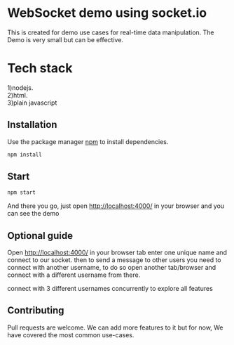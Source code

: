 # WebSocket demo using socket.io

This is created for demo use cases for real-time data manipulation.
The Demo is very small but can be effective.

# Tech stack

1)nodejs.  
 2)html.  
 3)plain javascript

## Installation

Use the package manager [npm](https://pip.pypa.io/en/stable/) to install dependencies.

```bash
npm install
```

## Start

```bash
npm start
```

And there you go, just open [http://localhost:4000/](http://localhost:4000/) in your browser and you can see the demo

## Optional guide

Open [http://localhost:4000/](http://localhost:4000/) in your browser tab enter one unique name and connect to our socket. then to send a message to other users you need to connect with another username, to do so open another tab/browser and connect with a different username from there.

connect with 3 different usernames concurrently to explore all features

## Contributing

Pull requests are welcome. We can add more features to it but for now, We have covered the most common use-cases.
